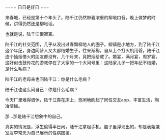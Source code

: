 ==== 日日是好日 ===

来春城，已经是第十个年头了。陆千江仍然带着浓重的柳地口音，晚上做梦的时候，讲得仍然还是柳地话。

也就是说，陆千江很寂寞。

陆千江的社交范围，几乎从没出过春飘柳地人的圈子。柳镇是小地方，到了陆千江这个年纪，身边同龄人又大都结婚生子，往来渐稀。自从上个打火机用磬，陆千江连个抽烟借火的朋友都没有，几个月来，竟把烟给戒了。婚宴，满月宴，周岁宴，这好似击鼓传花的游戏停在了大家的一个大问号里：这陆家儿子一把年纪不结婚，是什么毛病？

陆千江的老母亲也问陆千江：你是什么毛病？

陆千江也这么问自己：你是什么毛病？

今天厂里难得调休，陆千江靠在床上，悠闲地刷起了同性交友app，丰富生活，陶冶情操。

那...那是陆千江想象中的自己。

真实的情况是，浮生偷得半日闲，陆千江拿起手机，脑子里浮现出的，却是表姐兼室友李常思为自己展示的性病图鉴。